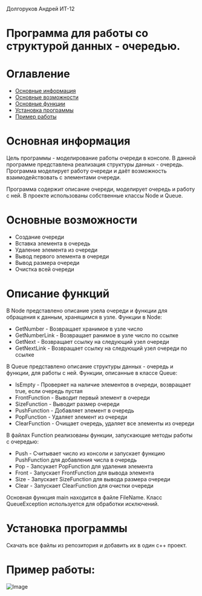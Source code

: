 Долгоруков Андрей ИТ-12
# Программа для работы со структурой данных - очередью.

# Оглавление
- [Основные информация](#Информация)
- [Основные возможности](#Возможности)
- [Основные функции](#Функции)
- [Установка программы](#Установка)
- [Пример работы](#Пример)

<a name="Информация"></a> 
# Основная информация

Цель программы - моделирование работы очереди в консоле.
В данной программе представлена реализация структуры данных - очередь. Программа моделирует работу очереди и даёт возможность взаимодействовать с элементами очереди.

Программа содержит описание очереди, моделирует очередь и работу с ней.
В проекте использованы собственные классы Node и Queue. 

<a name="Возможности"></a> 
# Основные возможности
- Создание очереди
- Вставка элемента в очередь
- Удаление элемента из очереди
- Вывод первого элемента в очереди
- Вывод размера очереди
- Очистка всей очереди

<a name="Функции"></a>
# Описание функций

В Node представлено описание узела очереди и функции для обращения к данным, хранящимся в узле.
Функции в Node:
- GetNumber - Возвращает хранимое в узле число
- GetNumberLink - Возвращает ранимое в узле число по ссылке
- GetNext - Возвращает ссылку на следующий узел очереди
- GetNextLink - Возвращает ссылку на следующий узел очереди по ссылке

В Queue представлено описание структуры данных - очередь и функции, для работы с ней.
Функции, описанные в классе Queue:
- IsEmpty - Проверяет на наличие элементов в очереди, возвращает true, если очередь пустая
- FrontFunction - Выводит первый элемент в очереди
- SizeFunction - Выводит размер очереди
- PushFunction - Добавляет элемент в очередь
- PopFunction - Удаляет элемент из очереди
- ClearFunction - Очищает очередь, удаляет все элементы из очереди

В файлах Function реализованы функции, запускающие методы работы с очередью:
- Push - Считывает число из консоли и запускает функцию PushFunction для добавления числа в очередь
- Pop - Запсукает PopFunction для удаления элемента
- Front - Запускает FrontFunction для вывода элемента
- Size - Запускает SizeFunction для вывода размера очереди
- Clear - Запускает ClearFunction для очистки очереди

Основная функция main находится в файле FileName. 
Класс QueueException используется для обработки исключений.

<a name="Установка"></a> 
# Установка программы

Скачать все файлы из репозитория и добавить их в один с++ проект.

<a name="Пример"></a> 
# Пример работы:

![Image](https://github.com/user-attachments/assets/7002ff57-2943-44ff-a55a-2ffdb481b315)
